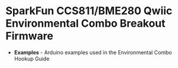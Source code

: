 SparkFun CCS811/BME280 Qwiic Environmental Combo Breakout Firmware
===================================

* **Examples** - Arduino examples used in the Environmental Combo Hookup Guide


